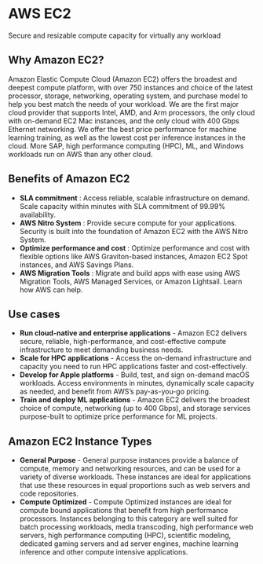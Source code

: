 # AWS EC2

Secure and resizable compute capacity for virtually any workload

## Why Amazon EC2?

Amazon Elastic Compute Cloud (Amazon EC2) offers the broadest and deepest compute platform, with over 750 instances and choice of the latest processor, storage, networking, operating system, and purchase model to help you best match the needs of your workload. We are the first major cloud provider that supports Intel, AMD, and Arm processors, the only cloud with on-demand EC2 Mac instances, and the only cloud with 400 Gbps Ethernet networking. We offer the best price performance for machine learning training, as well as the lowest cost per inference instances in the cloud. More SAP, high performance computing (HPC), ML, and Windows workloads run on AWS than any other cloud.

## Benefits of Amazon EC2

- **SLA commitment** : Access reliable, scalable infrastructure on demand. Scale capacity within minutes with SLA commitment of 99.99% availability.
- **AWS Nitro System** : Provide secure compute for your applications. Security is built into the foundation of Amazon EC2 with the AWS Nitro System.
- **Optimize performance and cost** : Optimize performance and cost with flexible options like AWS Graviton-based instances, Amazon EC2 Spot instances, and AWS Savings Plans.
- **AWS Migration Tools** : Migrate and build apps with ease using AWS Migration Tools, AWS Managed Services, or Amazon Lightsail. Learn how AWS can help.

## Use cases

- **Run cloud-native and enterprise applications** - Amazon EC2 delivers secure, reliable, high-performance, and cost-effective compute infrastructure to meet demanding business needs.
- **Scale for HPC applications** - Access the on-demand infrastructure and capacity you need to run HPC applications faster and cost-effectively.
- **Develop for Apple platforms** - Build, test, and sign on-demand macOS workloads. Access environments in minutes, dynamically scale capacity as needed, and benefit from AWS’s pay-as-you-go pricing.
- **Train and deploy ML applications** - Amazon EC2 delivers the broadest choice of compute, networking (up to 400 Gbps), and storage services purpose-built to optimize price performance for ML projects.

## Amazon EC2 Instance Types

- **General Purpose** - General purpose instances provide a balance of compute, memory and networking resources, and can be used for a variety of diverse workloads. These instances are ideal for applications that use these resources in equal proportions such as web servers and code repositories. 
- **Compute Optimized** - Compute Optimized instances are ideal for compute bound applications that benefit from high performance processors. Instances belonging to this category are well suited for batch processing workloads, media transcoding, high performance web servers, high performance computing (HPC), scientific modeling, dedicated gaming servers and ad server engines, machine learning inference and other compute intensive applications.